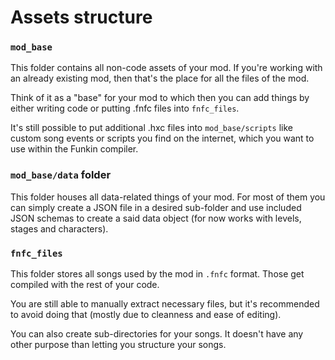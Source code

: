 # Assets structure

### ``mod_base``

This folder contains all non-code assets of your mod. If you're working with an already existing mod, then that's the place for all the files of the mod.

Think of it as a "base" for your mod to which then you can add things by either writing code or putting .fnfc files into `fnfc_files`.

It's still possible to put additional .hxc files into `mod_base/scripts` like custom song events or scripts you find on the internet, which you want to use within the Funkin compiler.

### `mod_base/data` folder

This folder houses all data-related things of your mod. For most of them you can simply create a JSON file in a desired sub-folder and use included JSON schemas to create a said data object (for now works with levels, stages and characters).

### `fnfc_files`

This folder stores all songs used by the mod in `.fnfc` format. Those get compiled with the rest of your code.

You are still able to manually extract necessary files, but it's recommended to avoid doing that (mostly due to cleanness and ease of editing).

You can also create sub-directories for your songs. It doesn't have any other purpose than letting you structure your songs.